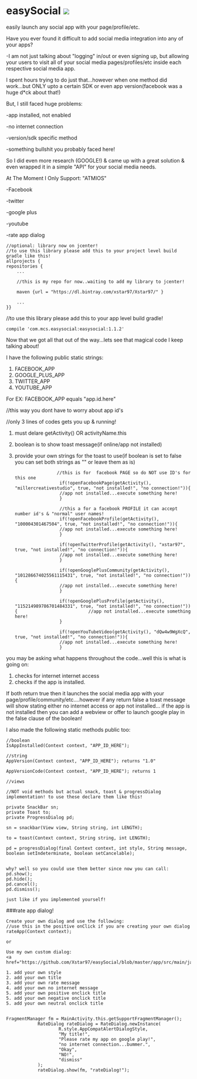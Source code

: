 # easySocial <a href='https://bintray.com/xstar97/Xstar97/easysocial/_latestVersion'><img src='https://api.bintray.com/packages/xstar97/Xstar97/easysocial/images/download.svg'></a>

easily launch any social app with your page/profile/etc.


Have you ever found it difficult to add social media integration into any of your apps?

-I am not just talking about "logging" in/out or even signing up, but allowing your users to visit all of your social media pages/profiles/etc inside each respective social media app.

I spent hours trying to do just that...however when one method did work...but ONLY upto a certain SDK or even app version(facebook was a huge d*ck about that!)

But, I still faced huge problems:

-app installed, not enabled

-no internet connection

-version/sdk specific method

-something bullshit you probably faced here!

So I did even more research (GOOGLE!) & came up with a great solution & even wrapped it in a simple "API" for your social media needs.

At The Moment I Only Support: "ATMIOS"

-Facebook

-twitter

-google plus

-youtube

-rate app dialog

    //optional: library now on jcenter!
    //to use this library please add this to your project level build gradle like this!
    allprojects {
    repositories {
        ...
        
        //this is my repo for now..waiting to add my library to jcenter!
        
        maven {url = "https://dl.bintray.com/xstar97/Xstar97/" }
        
        ...
    }}

//to use this library please add this to your app level build gradle!
      
    compile 'com.mcs.easysocial:easysocial:1.1.2'

Now that we got all that out of the way...lets see that magical code I keep talking about!

I have the following public static strings:

1. FACEBOOK_APP
2. GOOGLE_PLUS_APP
3. TWITTER_APP
4. YOUTUBE_APP


For EX:
FACEBOOK_APP equals "app.id.here"

//this way you dont have to worry about app id's

//only 3 lines of codes gets you up & running!

1. must delare getActivity() OR activityName.this

2. boolean is to show toast message(if online/app not installed)

3. provide your own strings for the toast to use(if boolean is set to false you can set both strings as "" or leave them as is)


                       //this is for  facebook PAGE so do NOT use ID's for this one
                        if(!openFacebookPage(getActivity(), "millercreativestudio", true, "not installed!", "no connection!")){
                        //app not installed...execute something here!
                        }
                        
                        //this a for a facebook PROFILE it can accept number id's & "normal" user names!
                        if(!openFacebookProfile(getActivity(), "100004301467504", true, "not installed!", "no connection!")){
                        //app not installed...execute something here!
                        }
                        
                        if(!openTwitterProfile(getActivity(), "xstar97", true, "not installed!", "no connection!")){
                        //app not installed...execute something here!
                        }
                        
                        if(!openGooglePlusCommunity(getActivity(), "101286674025561115431", true, "not installed!", "no connection!")){
                        //app not installed...execute something here!
                        }
                        
                        if(!openGooglePlusProfile(getActivity(), "115214989786701484331", true, "not installed!", "no connection!")){                           //app not installed...execute something here!
                        }
                        
                        if(!openYouTubeVideo(getActivity(), "dQw4w9WgXcQ", true, "not installed!", "no connection!")){
                        //app not installed...execute something here!
                        }
                        
you may be asking what happens throughout the code...well this is what is going on:

1. checks for internet internet access
2. checks if the app is installed. 

If both return true then it launches the social media app with your page/profile/community/etc....however if any return false a toast message will show stating either no internet access or app not installed...
if the app is not installed then you can add a webview or offer to launch google play in the false clause of the boolean!

I also made the following static methods public too:

    //boolean
    IsAppInstalled(Context context, "APP_ID_HERE");

    //string
    AppVersion(Context context, "APP_ID_HERE"); returns "1.0"
    
    AppVersionCode(Context context, "APP_ID_HERE"); returns 1

    //views

    //NOT void methods but actual snack, toast & progressDialog implementation! to use these declare them like this!

    private SnackBar sn;
    private Toast to;
    private ProgressDialog pd;

    sn = snackbar(View view, String string, int LENGTH);

    to = toast(Context context, String string, int LENGTH);

    pd = progressDialog(final Context context, int style, String message, boolean setIndeterminate, boolean setCancelable);


    why? well so you could use them better since now you can call:
    pd.show();
    pd.hide();
    pd.cancel();
    pd.dismiss();
    
    just like if you implemented yourself!

###rate app dialog!

    Create your own dialog and use the following:
    //use this in the positive onClick if you are creating your own dialog
    rateApp(Context context);

    or

    Use my own custom dialog:
    <a href="https://github.com/Xstar97/easySocial/blob/master/app/src/main/java/com/mcs/easysocialsample/RateDialog.java">https://github.com/Xstar97/easySocial/blob/master/app/src/main/java/com/mcs/easysocialsample/RateDialog.java</a>
   
    1. add your own style
    2. add your own title
    3. add your own rate message
    4. add your own no internet message
    5. add your own positive onclick title
    5. add your own negative onclick title
    5. add your own neutral onclick title


    FragmentManager fm = MainActivity.this.getSupportFragmentManager();
                RateDialog rateDialog = RateDialog.newInstance(
                        R.style.AppCompatAlertDialogStyle,
                        "My title!",
                        "Please rate my app on google play!",
                        "no internet connection...bummer.",
                        "Okay",
                        "NO!",
                        "dismiss"
                );
                rateDialog.show(fm, "rateDialog!");
                
